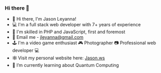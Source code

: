 ### Hi there 👋

<!--
**jleyanna/jleyanna** is a ✨ _special_ ✨ repository because its `README.md` (this file) appears on your GitHub profile.
-->
- 👋 Hi there, I'm Jason Leyanna!
- 💻 I'm a full stack web developer with 7+ years of experience
- 💽 I'm skilled in PHP and JavaScript, first and foremost
- 📧 Email me - jleyanna@gmail.com
- 🕹️ I'm a video game enthusiast 🎮 Photographer 📷 Professional web developer 💻
- 🕸️ Visit my personal website here: [Jason.ws](https://www.jason.ws)
- 🌱 I’m currently learning about Quantum Computing
